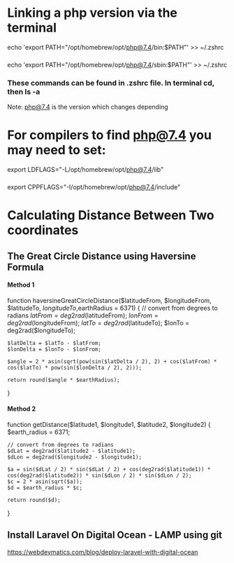 # Linking a php version via the terminal
echo 'export PATH="/opt/homebrew/opt/php@7.4/bin:$PATH"' >> ~/.zshrc
###
echo 'export PATH="/opt/homebrew/opt/php@7.4/sbin:$PATH"' >> ~/.zshrc

### These commands can be found in .zshrc file. In terminal cd, then ls -a
Note: php@7.4 is the version which changes depending

# For compilers to find php@7.4 you may need to set:
export LDFLAGS="-L/opt/homebrew/opt/php@7.4/lib"
###
export CPPFLAGS="-I/opt/homebrew/opt/php@7.4/include"

# Calculating Distance Between Two coordinates

## The Great Circle Distance using Haversine Formula

#### Method 1

function haversineGreatCircleDistance($latitudeFrom, $longitudeFrom, $latitudeTo, $longitudeTo,$earthRadius = 6371) {
    // convert from degrees to radians
    $latFrom = deg2rad($latitudeFrom);
    $lonFrom = deg2rad($longitudeFrom);
    $latTo = deg2rad($latitudeTo);
    $lonTo = deg2rad(\$longitudeTo);

    $latDelta = $latTo - $latFrom;
    $lonDelta = $lonTo - $lonFrom;

    $angle = 2 * asin(sqrt(pow(sin($latDelta / 2), 2) + cos($latFrom) * cos($latTo) * pow(sin($lonDelta / 2), 2)));

    return round($angle * $earthRadius);

}

#### Method 2

function getDistance($latitude1, $longitude1, $latitude2, $longitude2)
{
\$earth_radius = 6371;

    // convert from degrees to radians
    $dLat = deg2rad($latitude2 - $latitude1);
    $dLon = deg2rad($longitude2 - $longitude1);

    $a = sin($dLat / 2) * sin($dLat / 2) + cos(deg2rad($latitude1)) * cos(deg2rad($latitude2)) * sin($dLon / 2) * sin($dLon / 2);
    $c = 2 * asin(sqrt($a));
    $d = $earth_radius * $c;

    return round($d);

}

## Install Laravel On Digital Ocean - LAMP using git

https://webdevmatics.com/blog/deploy-laravel-with-digital-ocean
